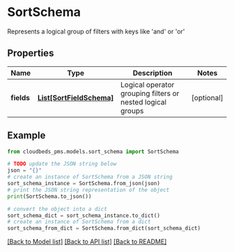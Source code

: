 # SortSchema

Represents a logical group of filters with keys like 'and' or 'or'

## Properties

Name | Type | Description | Notes
------------ | ------------- | ------------- | -------------
**fields** | [**List[SortFieldSchema]**](SortFieldSchema.md) | Logical operator grouping filters or nested logical groups | [optional] 

## Example

```python
from cloudbeds_pms.models.sort_schema import SortSchema

# TODO update the JSON string below
json = "{}"
# create an instance of SortSchema from a JSON string
sort_schema_instance = SortSchema.from_json(json)
# print the JSON string representation of the object
print(SortSchema.to_json())

# convert the object into a dict
sort_schema_dict = sort_schema_instance.to_dict()
# create an instance of SortSchema from a dict
sort_schema_from_dict = SortSchema.from_dict(sort_schema_dict)
```
[[Back to Model list]](../README.md#documentation-for-models) [[Back to API list]](../README.md#documentation-for-api-endpoints) [[Back to README]](../README.md)



